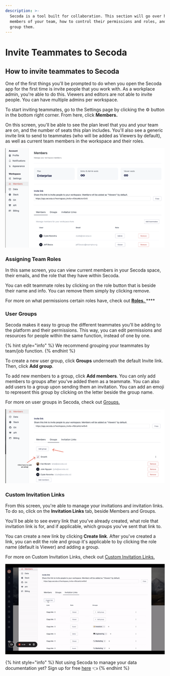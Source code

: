 ```yaml
---
description: >-
  Secoda is a tool built for collaboration. This section will go over how to add
  members of your team, how to control their permissions and roles, and how to
  group them.
---
```


# Invite Teammates to Secoda

## How to invite teammates to Secoda

One of the first things you'll be prompted to do when you open the Secoda app for the first time is invite people that you work with. As a workplace admin, you're able to do this. Viewers and editors are not able to invite people. You can have multiple admins per workspace.&#x20;

To start inviting teammates, go to the Settings page by clicking the ⚙ button in the bottom right corner. From here, click **Members.**&#x20;

On this screen, you'll be able to see the plan level that you and your team are on, and the number of seats this plan includes. You'll also see a generic invite link to send to teammates (who will be added as Viewers by default), as well as current team members in the workspace and their roles.&#x20;

![](<../.gitbook/assets/Screen Shot 2022-04-11 at 11.50.54 AM.png>)

### Assigning Team Roles

In this same screen, you can view current members in your Secoda space, their emails, and the role that they have within Secoda.&#x20;

You can edit teammate roles by clicking on the role button that is beside their name and info. You can remove them simply by clicking remove.&#x20;

For more on what permissions certain roles have, check out [**Roles.** ](../user-management/roles.md)****

### User Groups

Secoda makes it easy to group the different teammates you'll be adding to the platform and their permissions. This way, you can edit permissions and resources for people within the same function, instead of one by one.&#x20;

{% hint style="info" %}
We recommend grouping your teammates by team/job function.&#x20;
{% endhint %}

To create a new user group, click **Groups** underneath the default Invite link. Then, click **Add group**.&#x20;

To add new members to a group, click **Add members**. You can only add members to groups after you've added them as a teammate. You can also add users to a group upon sending them an invitation. You can add an emoji to represent this group by clicking on the letter beside the group name.&#x20;

For more on user groups in Secoda, check out [Groups.](../user-management/groups.md)

![](<../.gitbook/assets/Group 590.png>)

### Custom Invitation Links

From this screen, you're able to manage your invitations and invitation links. To do so, click on the **Invitation Links** tab, beside Members and Groups.&#x20;

You'll be able to see every link that you've already created, what role that invitation link is for, and if applicable, which groups you've sent that link to.&#x20;

You can create a new link by clicking **Create link**. After you've created a link, you can edit the role and group it's applicable to by clicking the role name (default is Viewer) and adding a group.&#x20;

For more on Custom Invitation Links, check out [Custom Invitation Links. ](../user-management/custom-invitation-links.md)

![](<../.gitbook/assets/ezgif.com-gif-maker (3).gif>)

{% hint style="info" %}
Not using Secoda to manage your data documentation yet? Sign up for free [here](https://app.secoda.co/auth/realms/master/protocol/openid-connect/registrations?clie\[%E2%80%A6]openid%20email\&redirect\_uri=https://app.secoda.co\&kc\_locale=en) 👈
{% endhint %}
